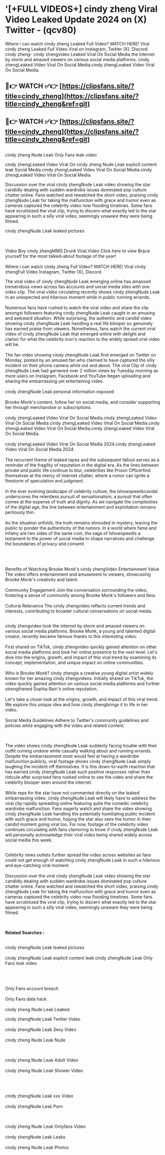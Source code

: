 #  '[+FULL VIDEOS+] cindy zheng Viral Video Leaked Update 2024 on (X) Twitter - (qcv80)

Where i can watch cindy zheng Leaked Full Video? WATCH HERE! Viral cindy zheng Leaked Full Video Viral on Instagram, Twitter (X), Discord.
cindy zheng- cindy zhengvideo Leaked Viral On Social Media the internet by storm and amazed viewers on various social media platforms.
cindy zhengLeaked Video Viral On Social Media.cindy zhengLeaked Video Viral On Social Media.




## 🔴👉 WATCH ✅👉 [https://clipsfans.site/?title=cindy_zheng](https://clipsfans.site/?title=cindy_zheng&ref=git)


## 🔴👉 WATCH ✅👉 [https://clipsfans.site/?title=cindy_zheng](https://clipsfans.site/?title=cindy_zheng&ref=git)
##


cindy zheng Nude Leak Only Fans leak video 


cindy zhengLeaked Video Viral On  cindy zheng Nude Leak explicit content leak Social Media.cindy zhengLeaked Video Viral On Social Media.cindy zhengLeaked Video Viral On Social Media.



Discussion over the viral cindy zhengNude Leak video showing the star candidly dealing with sudden wardrobe issues dominated pop culture chatter online. Fans watched and rewatched the short video, praising cindy zhengNude Leak for taking the malfunction with grace and humor even as cameras captured the celebrity video now flooding timelines. Some fans have scrutinized the viral clip, trying to discern what exactly led to the star appearing in such a silly viral video, seemingly unaware they were being filmed.


cindy zhengNude Leak leaked pictures


  <br>

  <br>
Video Boy cindy zhengMMS Drunk Viral.Video Click here to view Brace yourself for the most talked-about footage of the year!
<br><br>
Where i can watch cindy zheng Full Video? WATCH HERE! Viral cindy zhengFull Video Instagram, Twitter (X), Discord.

The viral video of cindy zhengNude Leak emerging online has amassed tremendous views across fan accounts and social media sites with one video clip. The viral video circulating recently shows cindy zhengNude Leak in an unexpected and hilarious moment while in public running errands.
<br><br>
Numerous fans have rushed to watch the viral video and share the clip amongst followers featuring cindy zhengNude Leak caught in an amusing and awkward situation. While surprising, the authentic and candid video showing cindy zhengNude Leak handling a real life blooper so genuinely has earned praise from viewers. Nonetheless, fans watch the current viral video of cindy zhengNude Leak that emerged online with delight and clamor for what the celebrity icon's reaction to the widely spread viral video will be.
<br><br>
The fan video showing cindy zhengNude Leak first emerged on Twitter on Monday, posted by an amused fan who claimed to have captured the silly incident on their phone camera while out and about. The viral Clip of cindy zhengNude Leak had garnered over 2 million views by Tuesday morning as more users on Instagram, Facebook and YouTube began uploading and sharing the embarrassing yet entertaining video.
<br><br>
cindy zhengNude Leak personal information exposed
<br><br>
Brooke Monk's content, follow her on social media, and consider supporting her through merchandise or subscriptions.
<br><br>
cindy zhengLeaked Video Viral On Social Media.cindy zhengLeaked Video Viral On Social Media.cindy zhengLeaked Video Viral On Social Media.cindy zhengLeaked Video Viral On Social Media.cindy zhengLeaked Video Viral On Social Media.
<br><br>
cindy zhengLeaked Video Viral On Social Media 2024.cindy zhengLeaked Video Viral On Social Media 2024.
<br><br>
The recurrent theme of leaked tapes and the subsequent fallout serves as a reminder of the fragility of reputation in the digital era. As the lines between private and public life continue to blur, celebrities like Prison Officerfind themselves at the mercy of internet chatter, where a rumor can ignite a firestorm of speculation and judgment.
<br><br>
In the ever evolving landscape of celebrity culture, the Ishowspeedscandal underscores the relentless pursuit of sensationalism, a pursuit that often comes at the expense of truth and dignity. As we navigate the complexities of the digital age, the line between entertainment and exploitation remains perilously thin.
<br><br>
As the situation unfolds, the truth remains shrouded in mystery, leaving the public to ponder the authenticity of the rumors. In a world where fame and infamy are two sides of the same coin, the saga of Ishowspeedis a testament to the power of social media to shape narratives and challenge the boundaries of privacy and consent.
<br><br>

<br><br>
Benefits of Watching Brooke Monk's cindy zhengVideo Entertainment Value The video offers entertainment and amusement to viewers, showcasing Brooke Monk's creativity and talent.
<br><br>
Community Engagement Join the conversation surrounding the video, fostering a sense of community among Brooke Monk's followers and fans.
<br><br>
Cultural Relevance The cindy zhengvideo reflects current trends and interests, contributing to broader cultural conversations on social media.
<br><br>


cindy zhengvideo took the internet by storm and amazed viewers on various social media platforms. Brooke Monk, a young and talented digital creator, recently became famous thanks to this interesting video.
<br><br>
First shared on TikTok, cindy zhengvideo quickly gained attention on other social media platforms and took her online presence to the next level. Let's dive into the origins, growth, and impact of this viral trend by examining its concept, implementation, and unique impact on online communities.
<br><br>
Who is Brooke Monk? cindy zhengis a creative young digital artist widely known for her amazing cindy zhengvideos. Initially shared on TikTok, the video quickly gained attention on various social media platforms and further strengthened Sophia Rain's online reputation.
<br><br>
Let's take a closer look at the origins, growth, and impact of this viral trend. We explore this unique idea and how cindy zhengbrings it to life in her video.
<br><br>
Social Media Guidelines Adhere to Twitter's community guidelines and policies while engaging with the video and related content.


<br><br>
The video shows cindy zhengNude Leak suddenly facing trouble with their outfit coming undone while casually walking about and running errands. Despite the embarrassment most would feel at having a wardrobe malfunction publicly, viral footage shows cindy zhengNude Leak simply laughing the incident off themselves. It is this down-to-earth reaction that has earned cindy zhengNude Leak such positive responses rather than ridicule after surprised fans rushed online to see the video and share the celebrity blooper seen around the internet.
<br><br>
While reps for the star have not commented directly on the leaked embarrassing video, cindy zhengNude Leak will likely have to address the viral clip rapidly spreading online featuring quite the comedic celebrity wardrobe malfunction. Fans eagerly watch and share the video showing cindy zhengNude Leak handling the potentially humiliating public incident with such grace and humor, hoping the star also sees the humor in their candid moment going viral too. For now, footage of the celebrity video continues circulating with fans clamoring to know if cindy zhengNude Leak will personally acknowledge their viral video being shared widely across social media this week.
<br><br>

Celebrity news outlets further spread the video across websites as fans could not get enough of watching cindy zhengNude Leak in such a hilarious and eye-catching viral moment.
<br><br>
Discussion over the viral cindy zhengNude Leak video showing the star candidly dealing with sudden wardrobe issues dominated pop culture chatter online. Fans watched and rewatched the short video, praising cindy zhengNude Leak for taking the malfunction with grace and humor even as cameras captured the celebrity video now flooding timelines. Some fans have scrutinized the viral clip, trying to discern what exactly led to the star appearing in such a silly viral video, seemingly unaware they were being filmed.


<br><br>
<strong>Related Searches :</strong>
<br><br>

cindy zhengNude Leak leaked pictures
<br><br>
cindy zhengNude Leak explicit content leak
cindy zhengNude Leak Only Fans leak video
<br><br>

<br><br>
Only Fans account breach
<br><br>
Only Fans data hack
<br><br>
cindy zheng Nude Leak Leaked

cindy zhengNude Leak Twitter Video
<br><br>
cindy zhengNude Leak Sexy Video
<br><br>
cindy zheng Nude Leak Nude

<br><br>
cindy zheng Nude Leak Adult Video
<br><br>
cindy zheng Nude Leak Shower Video
<br><br>

<br><br>
cindy zhengNude Leak xxx Video
<br><br>
cindy zhengNude Leak Porn

<br><br>
cindy zheng Nude Leak Onlyfans Video
<br><br>
cindy zhengNude Leak Leaks
<br><br>
cindy zheng Nude Leak Photos
